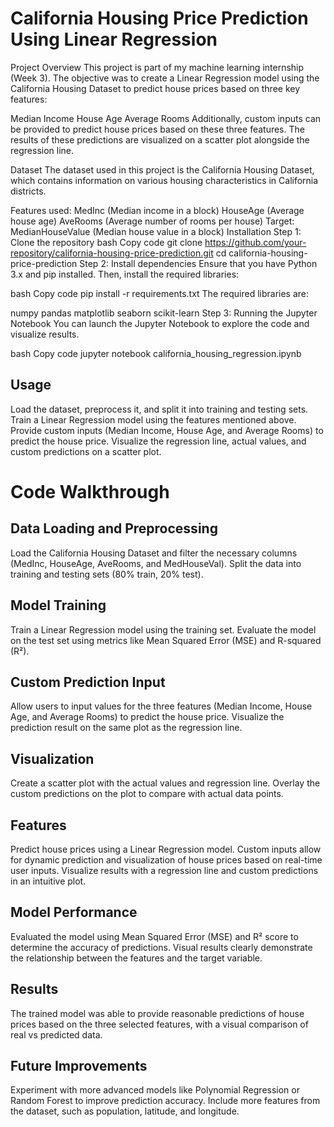 # California Housing Price Prediction Using Linear Regression
Project Overview
This project is part of my machine learning internship (Week 3). The objective was to create a Linear Regression model using the California Housing Dataset to predict house prices based on three key features:

Median Income
House Age
Average Rooms
Additionally, custom inputs can be provided to predict house prices based on these three features. The results of these predictions are visualized on a scatter plot alongside the regression line.

Dataset
The dataset used in this project is the California Housing Dataset, which contains information on various housing characteristics in California districts.

Features used:
MedInc (Median income in a block)
HouseAge (Average house age)
AveRooms (Average number of rooms per house)
Target:
MedianHouseValue (Median house value in a block)
Installation
Step 1: Clone the repository
bash
Copy code
git clone https://github.com/your-repository/california-housing-price-prediction.git
cd california-housing-price-prediction
Step 2: Install dependencies
Ensure that you have Python 3.x and pip installed. Then, install the required libraries:

bash
Copy code
pip install -r requirements.txt
The required libraries are:

numpy
pandas
matplotlib
seaborn
scikit-learn
Step 3: Running the Jupyter Notebook
You can launch the Jupyter Notebook to explore the code and visualize results.

bash
Copy code
jupyter notebook california_housing_regression.ipynb
## Usage
Load the dataset, preprocess it, and split it into training and testing sets.
Train a Linear Regression model using the features mentioned above.
Provide custom inputs (Median Income, House Age, and Average Rooms) to predict the house price.
Visualize the regression line, actual values, and custom predictions on a scatter plot.
# Code Walkthrough
## Data Loading and Preprocessing

Load the California Housing Dataset and filter the necessary columns (MedInc, HouseAge, AveRooms, and MedHouseVal).
Split the data into training and testing sets (80% train, 20% test).
## Model Training

Train a Linear Regression model using the training set.
Evaluate the model on the test set using metrics like Mean Squared Error (MSE) and R-squared (R²).
## Custom Prediction Input

Allow users to input values for the three features (Median Income, House Age, and Average Rooms) to predict the house price.
Visualize the prediction result on the same plot as the regression line.
## Visualization

Create a scatter plot with the actual values and regression line.
Overlay the custom predictions on the plot to compare with actual data points.
## Features
Predict house prices using a Linear Regression model.
Custom inputs allow for dynamic prediction and visualization of house prices based on real-time user inputs.
Visualize results with a regression line and custom predictions in an intuitive plot.
## Model Performance
Evaluated the model using Mean Squared Error (MSE) and R² score to determine the accuracy of predictions.
Visual results clearly demonstrate the relationship between the features and the target variable.
## Results
The trained model was able to provide reasonable predictions of house prices based on the three selected features, with a visual comparison of real vs predicted data.

## Future Improvements
Experiment with more advanced models like Polynomial Regression or Random Forest to improve prediction accuracy.
Include more features from the dataset, such as population, latitude, and longitude.
